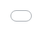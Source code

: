 ```yaml
---
layout: post
title: "에스팀그룹 대표가 이효리의 계약 조건을 밝히고 있다."
author: "undefined"
thumbnail: "https://www.allkpop.com/upload/2021/01/content/291740/thumb/1611960046-image.png"
tags: 
---
```



![image](https://www.allkpop.com/upload/2021/01/content/291740/1611960046-image.png)

이효리와 남편 이상순을 영입한 소속사 대표 김소연이 큰 화제를 모으고 있는 계약 조건을 공개했다.

에스팀그룹 김소연 대표는 최근 지난 1월 27일 방송된 MBC 토크쇼 `라디오스타`에 출연해 톱 연예인 이효리와 계약할 수 있었던 경위를 밝혔다. 김소연은 "이효리를 영입한 게 아니라 우리 회사를 선택한 것 같아 감사할 따름"이라고 말했다."

김소연은 이효리의 오랜 매니저가 소속사에서 일하기 시작했기 때문에 소속사가 이효리와 상당히 자연스럽게 인연을 맺을 수 있었다고 설명했다. 이어 "이효리는 `유승호와 함께 어울리다`라는 쇼로 프로모션을 시작했기 때문에 매니지먼트사가 필요했고 우리에게 왔다"고 설명했다.

![image](https://www.allkpop.com/upload/2021/01/content/291749/1611960568-1-1-mbc210127-8-24-screenshot.png)

![image](https://www.allkpop.com/upload/2021/01/content/291749/1611960575-1-1-mbc210127-8-33-screenshot.png)

![image](https://www.allkpop.com/upload/2021/01/content/291749/1611960579-1-1-mbc210127-8-35-screenshot.png)

이효리가 계약서에서 원하는 요청이 몇 가지 있었다고 대표는 밝혔다. 그는 계약서에는 원하는 게 몇 가지 있었다. 이효리는 어떤 상업 활동도 하고 싶지 않다고 말했다. 우리는 그녀가 원하는 모든 것을 충족시킬 것입니다."

김소연은 이상순에게 회사와 계약해 달라고 요청했다고도 밝혔다. 이상순은 이효리 때문에 계약을 결정했지만, 김소연은 이상순이 하고 있던 다양한 활동들이 있어 회사가 관리할 수 있었다고 진술했다.

한편 이효리와 이상순은 지난해 ESTEEM그룹과 전속계약을 체결했다. 두 사람은 ESTEEM 그룹이 음악계 매니지먼트를 전문으로 하는 기획사가 아니기 때문에 계약할 때 많은 관심을 얻었다.


<div class="video_wrapper" style="padding-top: 56.25%;">
    <iframe style="width: 100%; height: 100%; position: absolute; top: 0px; left: 0px;" src="//www.youtube.com/embed/4htQXrX81MM" frameborder="0" allowfullscreen="" width="100%" height="100%"></iframe>
</div>
